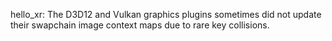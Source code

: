 hello_xr: The D3D12 and Vulkan graphics plugins sometimes did not update their swapchain image context maps due to rare key collisions.
